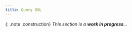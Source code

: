 ```yaml
---
title: Query DSL
---
```


{: .note .construction}
_This section is a **work in progress**..._

<div style="min-height: 800px"></div>